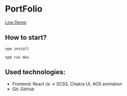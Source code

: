 # PortFolio

<a href="https://dazzling-fenglisu-d9353d.netlify.app/" target="_blank">Live Demo</a>

## How to start?
```
npm install
```
```
npm run dev
```

## Used technologies:

- Frontend: React Js -> SCSS, Chakra UI, AOS animation
- Git: GitHub
